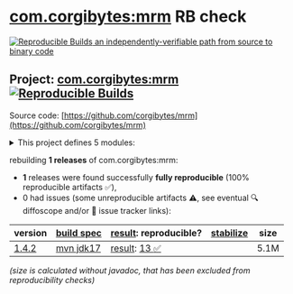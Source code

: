 [com.corgibytes:mrm](https://central.sonatype.com/artifact/com.corgibytes/mrm/versions) RB check
=======

[![Reproducible Builds](https://reproducible-builds.org/images/logos/rb.svg) an independently-verifiable path from source to binary code](https://reproducible-builds.org/)

## Project: [com.corgibytes:mrm](https://central.sonatype.com/artifact/com.corgibytes/mrm/versions) [![Reproducible Builds](https://img.shields.io/endpoint?url=https://raw.githubusercontent.com/jvm-repo-rebuild/reproducible-central/master/content/com/corgibytes/mrm/badge.json)](https://github.com/jvm-repo-rebuild/reproducible-central/blob/master/content/com/corgibytes/mrm/README.md)

Source code: [https://github.com/corgibytes/mrm](https://github.com/corgibytes/mrm)

<details><summary>This project defines 5 modules:</summary>

* [com.corgibytes:mrm](https://central.sonatype.com/artifact/com.corgibytes/mrm/overview)
* [com.corgibytes:mrm-api](https://central.sonatype.com/artifact/com.corgibytes/mrm-api/overview)
* [com.corgibytes:mrm-maven-plugin](https://central.sonatype.com/artifact/com.corgibytes/mrm-maven-plugin/overview)
* [com.corgibytes:mrm-servlet](https://central.sonatype.com/artifact/com.corgibytes/mrm-servlet/overview)
* [com.corgibytes:mrm-webapp](https://central.sonatype.com/artifact/com.corgibytes/mrm-webapp/overview)
</details>

rebuilding **1 releases** of com.corgibytes:mrm:
- **1** releases were found successfully **fully reproducible** (100% reproducible artifacts :white_check_mark:),
- 0 had issues (some unreproducible artifacts :warning:, see eventual :mag: diffoscope and/or :memo: issue tracker links):

| version | [build spec](/BUILDSPEC.md) | [result](https://reproducible-builds.org/docs/jvm/): reproducible? | [stabilize](https://github.com/google/oss-rebuild/blob/main/cmd/stabilize/README.md) | size |
| -- | --------- | ------ | ------ | -- |
| [1.4.2](https://central.sonatype.com/artifact/com.corgibytes/mrm/1.4.2/pom) | [mvn jdk17](mrm-1.4.2.buildspec) | [result](mrm-1.4.2.buildinfo): [13 :white_check_mark: ](mrm-1.4.2.buildcompare) | | 5.1M |

<i>(size is calculated without javadoc, that has been excluded from reproducibility checks)</i>
